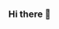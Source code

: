 ### Hi there 👋

<!--
**eshangaur/esnagaur** is a ✨ _special_ ✨ repository because its `README.md` (this file) appears on your GitHub profile.

- 🔭 I’m currently working on ... an ML model.
- 🌱 I’m currently learning ... practical side of Machine Learning and Data Visualization.
- 👯 I’m looking to collaborate on ... any Data Science and Machine Learning related work.
- 💬 Ask me about ... my photography.
- 📫 How to reach me: ... egaur@asu.edu; [LinkedIn](https://linkedin.com/in/eshangaur); 
- 📝 See my [Resume](https://www.dropbox.com/s/hoibynct4kmh5mk/eshan_gaur_resume.pdf?dl=0) to get more info.
- 😄 Pronouns: ... He/Him/They/Them
- ⚡ Fun fact: ... I have flat feet :(.

![Eshan's GitHub Stats](https://github-readme-stats.vercel.app/api?username=eshangaur&show_icons=true&hide_border=true)
